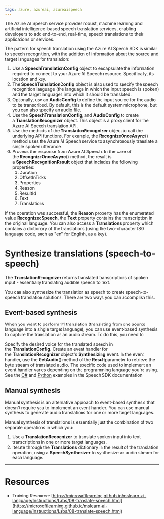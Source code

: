 ```yaml
---
tags: azure, azureai, azureaispeech
---
```


The Azure AI Speech service provides robust, machine learning and artificial intelligence-based speech translation services, enabling developers to add end-to-end, real-time, speech translations to their applications or services.

The pattern for speech translation using the Azure AI Speech SDK is similar to speech recognition, with the addition of information about the source and target languages for translation:

1. Use a **SpeechTranslationConfig** object to encapsulate the information required to connect to your Azure AI Speech resource. Specifically, its location and key.
2. The **SpeechTranslationConfig** object is also used to specify the speech recognition language (the language in which the input speech is spoken) and the target languages into which it should be translated.
3. Optionally, use an **AudioConfig** to define the input source for the audio to be transcribed. By default, this is the default system microphone, but you can also specify an audio file.
4. Use the **SpeechTranslationConfig**, and **AudioConfig** to create a **TranslationRecognizer** object. This object is a proxy client for the Azure AI Speech translation API.
5. Use the methods of the **TranslationRecognizer** object to call the underlying API functions. For example, the **RecognizeOnceAsync**() method uses the Azure AI Speech service to asynchronously translate a single spoken utterance.
6. Process the response from Azure AI Speech. In the case of the **RecognizeOnceAsync**() method, the result is a **SpeechRecognitionResult** object that includes the following properties:
    1. Duration
    2. OffsetInTicks
    3. Properties
    4. Reason
    5. ResultId
    6. Text
    7. Translations

If the operation was successful, the **Reason** property has the enumerated value **RecognizedSpeech**, the **Text** property contains the transcription in the original language. You can also access a **Translations** property which contains a dictionary of the translations (using the two-character ISO language code, such as "en" for English, as a key).

# Synthesize translations (speech-to-speech)

The **TranslationRecognizer** returns translated transcriptions of spoken input - essentially translating audible speech to text.

You can also synthesize the translation as speech to create speech-to-speech translation solutions. There are two ways you can accomplish this.

## Event-based synthesis

When you want to perform 1:1 translation (translating from one source language into a single target language), you can use event-based synthesis to capture the translation as an audio stream. To do this, you need to:

Specify the desired voice for the translated speech in the **TranslationConfig**. Create an event handler for the **TranslationRecognizer** object's **Synthesizing** event. In the event handler, use the **GetAudio**() method of the **Result**parameter to retrieve the byte stream of translated audio. The specific code used to implement an event handler varies depending on the programming language you're using. See the [C#](https://learn.microsoft.com/en-us/azure/ai-services/speech-service/get-started-speech-translation?pivots=programming-language-csharp) and [Python](https://learn.microsoft.com/en-us/azure/ai-services/speech-service/get-started-speech-translation?pivots=programming-language-python) examples in the Speech SDK documentation.

## Manual synthesis

Manual synthesis is an alternative approach to event-based synthesis that doesn't require you to implement an event handler. You can use manual synthesis to generate audio translations for one or more target languages.

Manual synthesis of translations is essentially just the combination of two separate operations in which you:

1. Use a **TranslationRecognizer** to translate spoken input into text transcriptions in one or more target languages.
2. Iterate through the **Translations** dictionary in the result of the translation operation, using a **SpeechSynthesizer** to synthesize an audio stream for each language.

---

# Resources

-   Training Resource: [https://microsoftlearning.github.io/mslearn-ai-language/Instructions/Labs/08-translate-speech.html](https://microsoftlearning.github.io/mslearn-ai-language/Instructions/Labs/08-translate-speech.html)

